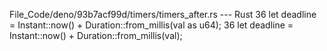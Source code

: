 File_Code/deno/93b7acf99d/timers/timers_after.rs --- Rust
36   let deadline = Instant::now() + Duration::from_millis(val as u64);                                                                                      36   let deadline = Instant::now() + Duration::from_millis(val);

